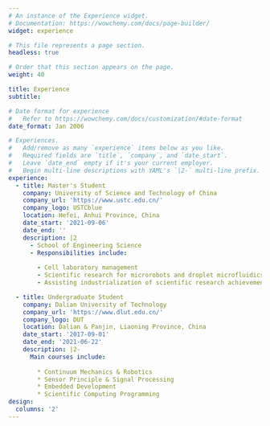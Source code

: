 ```yaml
---
# An instance of the Experience widget.
# Documentation: https://wowchemy.com/docs/page-builder/
widget: experience

# This file represents a page section.
headless: true

# Order that this section appears on the page.
weight: 40

title: Experience
subtitle:

# Date format for experience
#   Refer to https://wowchemy.com/docs/customization/#date-format
date_format: Jan 2006

# Experiences.
#   Add/remove as many `experience` items below as you like.
#   Required fields are `title`, `company`, and `date_start`.
#   Leave `date_end` empty if it's your current employer.
#   Begin multi-line descriptions with YAML's `|2-` multi-line prefix.
experience:
  - title: Master's Student
    company: University of Science and Technology of China
    company_url: 'https://www.ustc.edu.cn/'
    company_logo: USTCblue
    location: Hefei, Anhui Province, China
    date_start: '2021-09-06'
    date_end: ''
    description: |2
      - School of Engineering Science
      - Responsibilities include:
        
        - Cell laboratory management
        - Scientific research for microrobots and droplet microfluidics
        - Assisting industrialization of scientific research achievements

  - title: Undergraduate Student
    company: Dalian University of Technology
    company_url: 'https://www.dlut.edu.cn/'
    company_logo: DUT
    location: Dalian & Panjin, Liaoning Province, China
    date_start: '2017-09-01'
    date_end: '2021-06-22'
    description: |2-
      Main courses include:
        
        * Continuum Mechanics & Robotics
        * Sensor Principle & Signal Processing
        * Embedded Development
        * Scientific Computing Programming
design:
  columns: '2'
---
```

